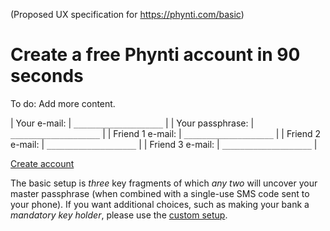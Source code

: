 (Proposed UX specification for https://phynti.com/basic)

# Create a free Phynti account in 90 seconds

To do: Add more content.

| Your e-mail:     | `____________________`  |
| Your passphrase: | `____________________`  |
| Friend 1 e-mail: | `____________________`  |
| Friend 2 e-mail: | `____________________`  |
| Friend 3 e-mail: | `____________________`  |

[Create account][]

The basic setup is *three* key fragments of which *any two* will uncover your master passphrase (when combined with a single-use SMS code sent to your phone). If you want additional choices, such as making your bank a *mandatory key holder*, please use the [custom setup][].

[Create account]: #create
[Custom setup]: custom

